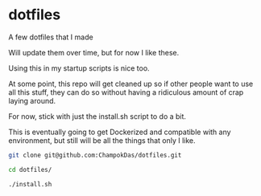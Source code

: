 # dotfiles
A few dotfiles that I made

Will update them over time, but for now I like these.

Using this in my startup scripts is nice too.


At some point, this repo will get cleaned up so if other people want to use all this stuff, they can do so without having a ridiculous amount of crap laying around.

For now, stick with just the install.sh script to do a bit.

This is eventually going to get Dockerized and compatible with any environment, but still will be all the things that only I like.

```bash
git clone git@github.com:ChampokDas/dotfiles.git

cd dotfiles/

./install.sh
```
